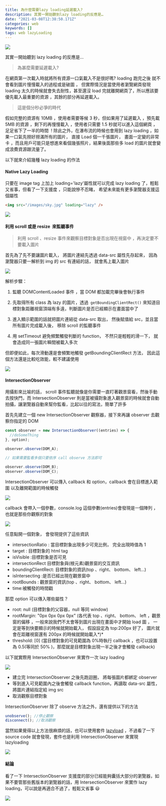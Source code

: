 ```yaml
---
title: 為什麼需要lazy loading延遲載入?
description: 其實一開始聽到lazy loading的反應是…
date: "2021-03-08T12:38:50.171Z"
categories: web
keywords: []
tags: web lazyLoading
---
```


![](/img/1__5b5aMXOJt9zP__siBG__ZCTA.jpeg)

其實一開始聽到 lazy loading 的反應是…

> 為甚麼需要延遲載入?

在網頁第一次載入時就將所有資源一口氣載入不是很好嗎? loading 跑完之後 就不會看到圖片慢慢載入的過程或是破圖 ， 但實際情況是當使用者瀏覽網頁發現 loading 太久的時候就會失去耐性，甚至還沒 load 完就離開網頁了，所以應該要優先載入最重要的資源 ，其餘的部分再延遲載入。

> 這是個分秒必爭的時代

假如完整的資源有 10MB ，使用者需要等候 3 秒，但如果用了延遲載入 ，預先載 5MB 的資源 ，剩下的再慢慢載入 ，使用者只需要 1.5 秒就可以進入這個網頁 ，足足省下了一半的時間  ! 除此之外，在瀑布流的時候也會用到 lazy loading ，如果一口氣先撈好撈滿所有的圖片， 直接 Load 個一千張圖片， 畫面一定變的非常卡 ，而且用戶可能只是想進來看個幾張照片，結果後面那些多 load 的圖片就會變成浪費資源跟流量了。

以下就來介紹幾種 lazy loading 的作法

#### Native Lazy Loading

只要在 image tag 上加上 loading='lazy'屬性就可以完成 lazy loading 了，輕鬆又省事，但看了一下支援度 ，只能說慘不忍睹， 希望未來能有更多瀏覽器支援這個屬性

```html
<img src="/images/sky.jpg" loading="lazy" />
```

![](/img/1__gN1w4qVdxFXNAoxaZELzDw.png)

#### 利用 scroll 或是 resize  來監聽事件

> 利用 scroll 、resize 事件來觀察目標對象是否出現在視窗中 ，再決定要不要載入圖片

首先為了先不要讓圖片載入， 將圖片連結先透過 data-src 屬性先存起來， 因為瀏覽器只要一解析到 img 的 src 有連結的話， 就會馬上載入圖片

![](/img/1__pwN3ynz5xMo0JQc8fupuyA.png)

解析步驟：

1. 監聽 DOMContentLoaded 事件 ，當 DOM 都加載完畢後會執行事件

2. 先取得所有 class 為 lazy 的圖片，透過` getBoundingClientRect()` 來知道目標對象距離視窗頂端有多遠，判斷圖片是否已經顯示在畫面當中了

3. 進入顯示範圍的話就把圖片連結從 data-src 取出， 然後賦值給 src，並且當所有圖片完成載入後， 移除 scroll 的監聽事件

4. 用 setTimeout 避免頻繁觸發判斷的 function， 不然只是輕輕的滑一下， 就會造成同一張圖片瞬間被載入多次

但即便如此，每次滑動還是會頻繁地觸發 getBoundingClientRect 方法， 因此這個方法還是比較吃效能，較不建議使用

![](/img/1__X79k9Jxhlrp8QkLcJ154bw.png)

#### IntersectionObserver

用攝影來比喻的話， scroll 事件監聽就像是你需要一直盯著觀景窗看，然後手動去按快門，而 IntersectionObserver 則是當被攝對象進入觀景窗的時候就會自動拍攝，讓瀏覽器自動來幫你監看，比起以往的寫法，簡單了許多

首先先建立一個 new IntersectionObserver 觀察器，接下來再讓 observer 去觀察你指定的 DOM

```javascript
const observer = new IntersectionObserver((entries) => {
  //doSomeThing
}, option);

observer.observe(DOM_A);

// 如果需要監看多個只要依序 call observe 方法即可

observer.observe(DOM_B);
observer.observe(DOM_C);
```

IntersectionObserver 可以傳入 callback 和 option，callback 會在目標進入範圍 以及離開範圍的時候觸發

![](/img/1__f9nh6tTlB0ClyKmWM1N5Og.png)

callback 會帶入一個參數，console.log 這個參數(entries)會發現是一個陣列 ，也就是那些你觀察的對象

![](/img/1__ma__ntqvpDxVbxxe__vnhqTA.png)

任意點開一個對象， 會發現提供了這些資訊

- intersectionRatio : 當目標對象出現多少可見比例， 完全出現時值為 1
- target : 目標對象的 html tag
- isVisible :目標對象是否可見
- intersectionRect 目標對象與(根元素)觀景窗的交互資訊
- boundingClientRect: 目標對象的資訊(top 、right、 bottom、 left…)
- isIntersecting :是否已經出現在觀景窗中
- rootBounds : 觀景窗的資訊(top 、right、 bottom、 left…)
- time:被觸發的時間戳

那麼 option 可以傳入哪些屬性？

- root: null (目標對象的父容器，null 等同 window)
- rootMargin: "0px 0px 0px 0px" (各代表 top 、right、 bottom、 left ，觀景窗的偏移 ，一般來說我們不太會等到圖片出現在畫面中才開始 load 圖 ， 一定是等到快要顯示的時候就開始載入， 假設設定為 top:200px 好了， 圖片就會在距離視窗還有 200px 的時候就開始載入*)*
- threshold: \[0\] (當目標對象的可見範圍為 0%時執行 callback ，也可以設置為 0.5(等同於 50% )，那麼就是目標對象出現一半之後才會觸發 callback)

以下就實際用 IntersectionObserver 來實作一次 lazy loading

![](/img/1__EpegzYnQMFzW4bIw6rWNGg.png)

- 建立完 IntersectionObserver 之後先跑迴圈， 將每張圖片都綁定 observer
- 等到進入可見範圍內之後會觸發 callback function，再讀取 data-src 屬性，將圖片連結指定給 img src
- 取消觀察目標對象

IntersectionObserver 除了 observe 方法之外，還有提供以下的方法

```javascript
unobserve(); //停止觀察
disconnect(); //取消觀察
```

當然如果覺得以上方法很麻煩的話，也可以使用套件 [lazyload](https://github.com/tuupola/lazyload) ，不過看了一下 source code 就會發現，套件也是利用 IntersectionObserver 來實現 lazyloading

![](/img/1__wIwkSHRDzsDBG5l5q9__a3Q.png)

#### 結論

看了一下 IntersectionObserver 支援度的部分已經能夠囊括大部分的瀏覽器，如果不要管那些舊版本的瀏覽器的話，用 IntersectionObserver 來實作 lazy loading，可以說是再適合不過了，輕鬆又省事 😃

![](/img/1__BaPODzw1Hs3pMi3g2p__GPQ.png)
